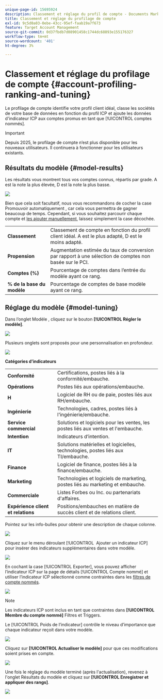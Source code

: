 ```yaml
---
unique-page-id: 15695924
description: Classement et réglage du profil de compte - Documents Marketo - Documentation du produit
title: Classement et réglage du profilage de compte
exl-id: 9c5d0a03-0ebe-43cc-95ef-faab19a7f673
feature: Target Account Management
source-git-commit: 0d37fbdb7d08901458c1744dc68893e155176327
workflow-type: tm+mt
source-wordcount: '401'
ht-degree: 3%

---
```


# Classement et réglage du profilage de compte {#account-profiling-ranking-and-tuning}

Le profilage de compte identifie votre profil client idéal, classe les sociétés de votre base de données en fonction du profil ICP et ajoute les données d&#39;indicateur ICP aux comptes promus en tant que [!UICONTROL comptes nommés].

>[!IMPORTANT]
>
>Depuis 2025, le profilage de compte n’est plus disponible pour les nouveaux utilisateurs. Il continuera à fonctionner pour les utilisateurs existants.

## Résultats du modèle {#model-results}

Les résultats vous montrent tous vos comptes connus, répartis par grade. A est la note la plus élevée, D est la note la plus basse.

![](assets/results.png)

Bien que cela soit facultatif, nous vous recommandons de cocher la case Promouvoir automatiquement , car cela vous permettra de gagner beaucoup de temps. Cependant, si vous souhaitez parcourir chaque compte et [les ajouter manuellement](/help/marketo/product-docs/target-account-management/target/named-accounts/discover-accounts.md#discover-crm-accounts), laissez simplement la case décochée.

<table> 
 <tbody> 
  <tr> 
   <td><strong><span class="uicontrol">Classement</span></strong></td> 
   <td> 
    <div>
      Classement de compte en fonction du profil client idéal. A est le plus adapté, D est le moins adapté. 
    </div></td> 
  </tr> 
  <tr> 
   <td><strong><span class="uicontrol">Propension</span></strong></td> 
   <td> 
    <div>
      Augmentation estimée du taux de conversion par rapport à une sélection de comptes non basée sur le PCI. 
    </div></td> 
  </tr> 
  <tr> 
   <td><strong><span class="uicontrol">Comptes (%)</span></strong></td> 
   <td> 
    <div>
      Pourcentage de comptes dans l’entrée du modèle ayant ce rang. 
    </div></td> 
  </tr> 
  <tr> 
   <td><strong><span class="uicontrol">% de la base du modèle</span></strong></td> 
   <td> 
    <div>
      Pourcentage de comptes de base modèle ayant ce rang. 
    </div></td> 
  </tr> 
 </tbody> 
</table>

## Réglage du modèle {#model-tuning}

Dans l’onglet Modèle , cliquez sur le bouton **[!UICONTROL Régler le modèle]**.

![](assets/two.png)

Plusieurs onglets sont proposés pour une personnalisation en profondeur.

![](assets/tuning-page.png)

**Catégories d’indicateurs**

<table> 
 <tbody> 
  <tr> 
   <td><strong><span class="uicontrol">Conformité</span></strong></td> 
   <td> 
    <div>
      Certifications, postes liés à la conformité/embauche. 
    </div></td> 
  </tr> 
  <tr> 
   <td><strong><span class="uicontrol">Opérations</span></strong></td> 
   <td> 
    <div>
      Postes liés aux opérations/embauche. 
    </div></td> 
  </tr> 
  <tr> 
   <td><strong><span class="uicontrol">H</span></strong></td> 
   <td> 
    <div>
      Logiciel de RH ou de paie, postes liés aux RH/embauche.
    </div></td> 
  </tr> 
  <tr> 
   <td><strong><span class="uicontrol">Ingénierie</span></strong></td> 
   <td> 
    <div>
      Technologies, cadres, postes liés à l'ingénierie/embauche. 
    </div></td> 
  </tr> 
  <tr> 
   <td><strong><span class="uicontrol">Service commercial</span></strong></td> 
   <td> 
    <div>
      Solutions et logiciels pour les ventes, les postes liés aux ventes et l'embauche. 
    </div></td> 
  </tr> 
  <tr> 
   <td><strong><span class="uicontrol">Intention</span></strong></td> 
   <td> 
    <div>
      Indicateurs d’intention. 
    </div></td> 
  </tr> 
  <tr> 
   <td><strong><span class="uicontrol">IT</span></strong></td> 
   <td> 
    <div>
      Solutions matérielles et logicielles, technologies, postes liés aux TI/embauche.
    </div></td> 
  </tr> 
  <tr> 
   <td><strong><span class="uicontrol">Finance</span></strong></td> 
   <td> 
    <div>
      Logiciel de finance, postes liés à la finance/embauche. 
    </div></td> 
  </tr> 
  <tr> 
   <td><strong><span class="uicontrol">Marketing</span></strong></td> 
   <td> 
    <div>
      Technologies et logiciels de marketing, postes liés au marketing et embauche. 
    </div></td> 
  </tr> 
  <tr> 
   <td><strong><span class="uicontrol">Commerciale</span></strong></td> 
   <td> 
    <div>
      Listes Forbes ou Inc. ou partenariats d'affaires. 
    </div></td> 
  </tr> 
  <tr> 
   <td><strong><span class="uicontrol">Expérience client et relations</span></strong></td> 
   <td> 
    <div>
      Positions/embauches en matière de succès client et de relations client.
    </div></td> 
  </tr> 
 </tbody> 
</table>

Pointez sur les info-bulles pour obtenir une description de chaque colonne.

![](assets/tool-tip.png)

Cliquez sur le menu déroulant [!UICONTROL &#x200B; Ajouter un indicateur ICP &#x200B;] pour insérer des indicateurs supplémentaires dans votre modèle.

![](assets/add-icp.png)

En cochant la case [!UICONTROL Exporter], vous pouvez afficher l’indicateur ICP sur la page de détails [!UICONTROL Compte nommé] et utiliser l’indicateur ICP sélectionné comme contraintes dans les [filtres de compte nommés](/help/marketo/product-docs/target-account-management/engage/account-filters.md).

![](assets/export.png)

>[!NOTE]
>
>Les indicateurs ICP sont inclus en tant que contraintes dans **[!UICONTROL Membre du compte nommé]** Filtres et Triggers.

Le [!UICONTROL Poids de l’indicateur] contrôle le niveau d’importance que chaque indicateur reçoit dans votre modèle.

![](assets/weightage.png)

Cliquez sur **[!UICONTROL Actualiser le modèle]** pour que ces modifications soient prises en compte.

![](assets/refresh-button.png)

Une fois le réglage du modèle terminé (après l&#39;actualisation), revenez à l&#39;onglet Résultats du modèle et cliquez sur **[!UICONTROL Enregistrer et appliquer des rangs]**.

![](assets/ranks.png)

